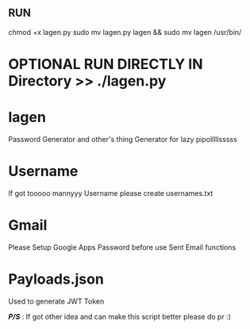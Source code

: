 ## RUN
chmod +x lagen.py 
sudo mv lagen.py lagen && sudo mv lagen /usr/bin/

# OPTIONAL RUN DIRECTLY IN Directory >> ./lagen.py


# lagen
Password Generator and other's thing Generator for lazy pipolllllsssss

# Username
If got tooooo mannyyy Username please create usernames.txt

# Gmail 
Please Setup Google Apps Password before use Sent Email functions

# Payloads.json
Used to generate JWT Token


***P/S*** :
If got other idea and can make this script better please do pr :)
